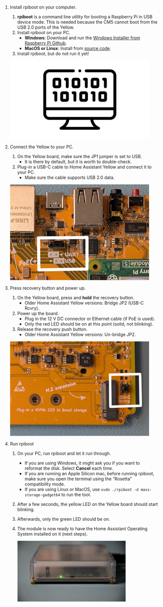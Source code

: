 
<!--Installing the rpiboot on your computer and then running rpiboot to install the HAOS on Yellow-->

1. Install rpiboot on your computer.

   1. **rpiboot** is a command line utility for booting a Raspberry Pi in USB device mode. This is needed because the CM5 cannot boot from the USB 2.0 ports of the Yellow.
   2. Install rpiboot on your PC.
      - **Windows**: Download and run the [Windows Installer from Raspberry Pi Github](https://github.com/raspberrypi/usbboot/raw/master/win32/rpiboot_setup.exe).
      - **MacOS or Linux**: Install from [source code](https://github.com/raspberrypi/usbboot?tab=readme-ov-file#building).
   3. Install rpiboot, but do not run it yet!

    ![source_code.png](/static/img/yellow/source_code.png)

2. Connect the Yellow to your PC.

   1. On the Yellow board, make sure the JP1 jumper is set to USB.
      - It is there by default, but it is worth to double-check.
   2. Plug-in a USB-C cable to Home Assistant Yellow and connect it to your PC.
      - Make sure the cable supports USB 2.0 data.

   ![yellow_jp1_to_usb.png](/static/img/yellow/yellow_jp1_to_usb.png)

3. Press recovery button and power up.

   1. On the Yellow board, press and **hold** the recovery button.
      - Older Home Assistant Yellow versions: Bridge JP2 (USB-C Rcvry).
   2. Power up the board.
      - Plug in the 12 V DC connector or Ethernet cable (if PoE is used).
      - Only the red LED should be on at this point (solid, not blinking).
   3. Release the recovery push button.
      - Older Home Assistant Yellow versions: Un-bridge JP2.

    ![yellow_usb_recovery_button.png](/static/img/yellow/yellow_usb_recovery_button.png)

4. Run rpiboot

   1. On your PC, run rpiboot and let it run through.
      - If you are using Windows, it might ask you if you want to reformat the disk. Select **Cancel** each time.
      - If you are running an Apple Silicon mac, before running rpiboot, make sure you open the terminal using the “Rosetta” compatibility mode.
      - If you are using Linux or MacOS, use `sudo ./rpiboot -d mass-storage-gadget64` to run the tool.
   2. After a few seconds, the yellow LED on the Yellow board should start blinking.
   3. Afterwards, only the green LED should be on.
   4. The module is now ready to have the Home Assistant Operating System installed on it (next steps).

      ![led-pattern-install-green.png](/static/img/yellow/led-pattern-install-green.png)

